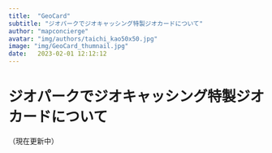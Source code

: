 ```yaml
---
title:  "GeoCard"
subtitle: "ジオパークでジオキャッシング特製ジオカードについて"
author: "mapconcierge"
avatar: "img/authors/taichi_kao50x50.jpg"
image: "img/GeoCard_thumnail.jpg"
date:   2023-02-01 12:12:12
---
```


# ジオパークでジオキャッシング特製ジオカードについて
（現在更新中）
